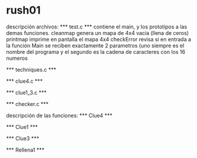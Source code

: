 # rush01

descripción archivos:
*** test.c ***
contiene el main, y los prototipos a las demas funciones.
cleanmap genera un mapa de 4x4 vacía (llena de ceros)
printmap imprime en pantalla el mapa 4x4
checkError revisa si en entrada a la función Main se reciben exactamente 2 parametros (uno siempre es el nombre del programa y el segundo es la cadena de caracteres con los 16 numeros

*** techniques.c ***

*** clue4.c ***

*** clue1_3.c ***

*** checker.c ***

descripción de las funciones:
*** Clue4 ***

*** Clue1 ***

*** Clue3 ***

*** Rellena1 ***
